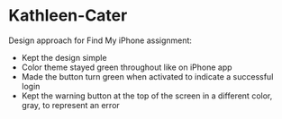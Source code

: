 # Kathleen-Cater
Design approach for Find My iPhone assignment:
- Kept the design simple
- Color theme stayed green throughout like on iPhone app
- Made the button turn green when activated to indicate a successful login
- Kept the warning button at the top of the screen in a different color, gray, to represent an error
